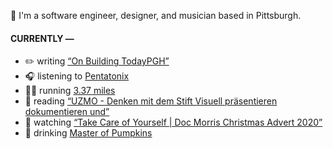 👋 I'm a software engineer, designer, and musician based in Pittsburgh.

#### CURRENTLY —

* ✏️ writing [“On Building TodayPGH”](https://amoscato.com/journal/on-building-todaypgh/)
* 🎧 listening to [Pentatonix](https://www.last.fm/music/Pentatonix/_/My+Favorite+Things)
* 🏃‍♂️ running [3.37 miles](https://www.strava.com/activities/4508445217)
* 📘 reading [“UZMO - Denken mit dem Stift Visuell präsentieren dokumentieren und”](https://www.goodreads.com/book/show/22713395-uzmo---denken-mit-dem-stift-visuell-pr-sentieren-dokumentieren-und)
* 🍿 watching [“Take Care of Yourself | Doc Morris Christmas Advert 2020”](https://youtu.be/Fz1q8NWbExc)
* 🍺 drinking [Master of Pumpkins](https://untappd.com/user/namoscato/checkin/954066263)
